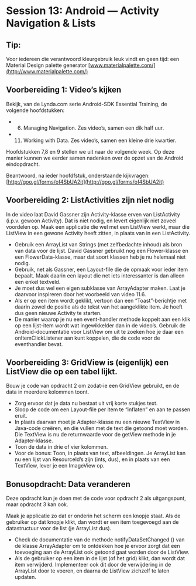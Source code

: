 # Session 13: Android — Activity Navigation & Lists

## Tip:
Voor iedereen die verantwoord kleurgebruik leuk vindt en geen tijd:
een Material Design palette generator [www.materialpalette.com/](http://www.materialpalette.com/)

## Voorbereiding 1: Video’s kijken

Bekijk, van de Lynda.com serie Android-SDK Essential Training, de volgende hoofdstukken:

  * 6. Managing Navigation. Zes video’s, samen een dik half uur.
  * 11. Working with Data. Zes video’s, samen een kleine drie kwartier.

Hoofdstukken 7,8 en 9 stellen we uit naar de volgende week. Op deze manier kunnen we eerder samen nadenken over de opzet van de Android eindopdracht.

Beantwoord, na ieder hoofdfstuk, onderstaande kijkvragen:
[http://goo.gl/forms/of4SbUA2it](http://goo.gl/forms/of4SbUA2it)

## Voorbereiding 2: ListActivities zijn niet nodig

In de video laat David Gassner zijn Activity-klasse erven van ListActivity (i.p.v. gewoon Activity). Dat is niet nodig, en levert eigenlijk niet zoveel voordelen op.
Maak een applicatie die wel met een ListView werkt, maar die ListView in een gewone Activity heeft zitten, in plaats van in een ListActivity.

* Gebruik een ArrayList van Strings (met zelfbedachte inhoud) als bron van data voor de lijst. David Gassner gebruikt nog een Flower-klasse en een FlowerData-klasse, maar dat soort klassen heb je nu helemaal niet nodig.
* Gebruik, net als Gassner, een Layout-file die de opmaak voor ieder item bepaalt. Maak daarin een layout die net iets interessanter is dan alleen een enkel textveld.
* Je moet dus wel een eigen subklasse van ArrayAdapter maken. Laat je daarvoor inspireren door het voorbeeld van video 11.6.
* Als er op een item wordt geklikt, vertoon dan een “Toast”-berichtje met daarin zowel de positie als de tekst van het aangeklikte item. Je hoeft dus geen nieuwe Activity te starten.
* De manier waarop je nu een event-handler methode koppelt aan een klik op een lijst-item wordt wat ingewikkelder dan in de video’s. Gebruik de Android-documentatie voor ListView om uit te zoeken hoe je daar een onItemClickListener aan kunt koppelen, die de code voor de eventhandler bevat.

## Voorbereiding 3: GridView is (eigenlijk) een ListView die op een tabel lijkt.

Bouw je code van opdracht 2 om zodat-ie een GridView gebruikt, en de data in meerdere kolommen toont.

* Zorg ervoor dat je data nu bestaat uit vrij korte stukjes text.
* Sloop de code om een Layout-file per item te “inflaten” en aan te passen eruit.
* In plaats daarvan moet je Adapter-klasse nu een nieuwe TextView in Java-code creëren, en die vullen met de text die getoond moet worden. Die TextView is nu de returnwaarde voor de getView methode in je Adapter-klasse.
* Toon de data in drie of vier kolommen.
* Voor de bonus: Toon, in plaats van text, afbeeldingen. Je ArrayList kan nu een lijst van ResourceId’s zijn (ints, dus), en in plaats van een TextView, lever je een ImageView op.

## Bonusopdracht: Data veranderen

Deze opdracht kun je doen met de code voor opdracht 2 als uitgangspunt, maar opdracht 3 kan ook.

Maak je applicatie zo dat er onderin het scherm een knopje staat. Als de gebruiker op dat knopje klikt, dan wordt er een item toegevoegd aan de datastructuur voor de list (je ArrayList dus).

* Check de documentatie van de methode notifyDataSetChanged () van de klasse ArrayAdapter om te ontdekken hoe je ervoor zorgt dat een toevoeging aan de ArrayList ook getoond gaat worden door de ListView.
* Als de gebruiker op een item in de lijst (of het grid) klikt, dan wordt dat item verwijderd. Implementeer ook dit door de verwijdering in de ArrayList door te voeren, en daarna de ListView zichzelf te laten updaten.
